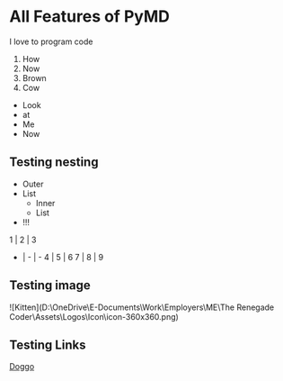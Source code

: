 # All Features of PyMD

I love to program code

1. How
2. Now
3. Brown
4. Cow

- Look
- at
- Me
- Now

## Testing nesting

- Outer
- List
  - Inner
  - List
- !!!

1 | 2 | 3
- | - | -
4 | 5 | 6
7 | 8 | 9

## Testing image

![Kitten](D:\OneDrive\E-Documents\Work\Employers\ME\The Renegade Coder\Assets\Logos\Icon\icon-360x360.png)

## Testing Links

[Doggo](google.com)